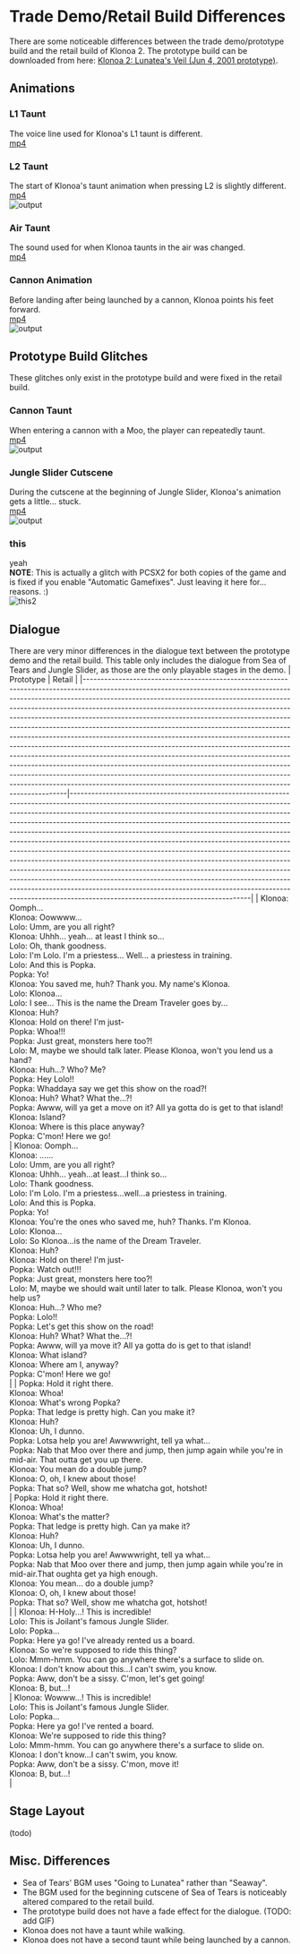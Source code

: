 # Trade Demo/Retail Build Differences
There are some noticeable differences between the trade demo/prototype build and the retail build of Klonoa 2. The prototype build can be downloaded from here: [Klonoa 2: Lunatea's Veil (Jun 4, 2001 prototype)](https://hiddenpalace.org/Klonoa_2:_Lunatea%27s_Veil_(Jun_4,_2001_prototype)).



## Animations
### L1 Taunt
The voice line used for Klonoa's L1 taunt is different.<br>
[mp4](https://user-images.githubusercontent.com/1747088/109417704-9a337780-7979-11eb-8cd7-597c4d9591eb.mp4)

### L2 Taunt
The start of Klonoa's taunt animation when pressing L2 is slightly different.<br>
[mp4](https://user-images.githubusercontent.com/1747088/109417453-9c490680-7978-11eb-9542-b478734c0af6.mp4)<br>
![output](https://user-images.githubusercontent.com/1747088/109417423-7e7ba180-7978-11eb-8a0d-0e2742322d98.gif)

### Air Taunt
The sound used for when Klonoa taunts in the air was changed.<br>
[mp4](https://user-images.githubusercontent.com/1747088/109417988-d4e9df80-797a-11eb-946a-2db0c31bf541.mp4)

### Cannon Animation
Before landing after being launched by a cannon, Klonoa points his feet forward.<br>
[mp4](https://user-images.githubusercontent.com/1747088/109419044-542de200-7980-11eb-810b-8ed153a01c75.mp4)<br>
![output](https://user-images.githubusercontent.com/1747088/109419050-5a23c300-7980-11eb-854a-d4701c9ae899.gif)



## Prototype Build Glitches
These glitches only exist in the prototype build and were fixed in the retail build.

### Cannon Taunt
When entering a cannon with a Moo, the player can repeatedly taunt.<br>
[mp4](https://user-images.githubusercontent.com/1747088/109418385-f946bb80-797c-11eb-8f65-f2f9f5cc3215.mp4)<br>
![output](https://user-images.githubusercontent.com/1747088/109418410-1a0f1100-797d-11eb-9905-da1b01934681.gif)


### Jungle Slider Cutscene
During the cutscene at the beginning of Jungle Slider, Klonoa's animation gets a little... stuck.<br>
[mp4](https://user-images.githubusercontent.com/1747088/109418778-e8974500-797e-11eb-8858-7f69197cf477.mp4)<br>
![output](https://user-images.githubusercontent.com/1747088/109418791-f5b43400-797e-11eb-8c0d-f0cba81170da.gif)


### this
yeah<br>
**NOTE**: This is actually a glitch with PCSX2 for both copies of the game and is fixed if you enable "Automatic Gamefixes". Just leaving it here for... reasons. :)<br>
![this2](https://user-images.githubusercontent.com/1747088/109418600-1c259f80-797e-11eb-8f93-c1802af134d9.png)



## Dialogue
There are very minor differences in the dialogue text between the prototype demo and the retail build. This table only includes the dialogue from Sea of Tears and Jungle Slider, as those are the only playable stages in the demo.
| Prototype                                                                                                                                                                                                                                                                                                                                                                                                                                                                                                                                                                                                                                                                                                                                                                                                                                                                                                                                                              | Retail                                                                                                                                                                                                                                                                                                                                                                                                                                                                                                                                                                                                                                                                                                                                                                                                                                                                                                                                     |
|-------------------------------------------------------------------------------------------------------------------------------------------------------------------------------------------------------------------------------------------------------------------------------------------------------------------------------------------------------------------------------------------------------------------------------------------------------------------------------------------------------------------------------------------------------------------------------------------------------------------------------------------------------------------------------------------------------------------------------------------------------------------------------------------------------------------------------------------------------------------------------------------------------------------------------------------------------------------|--------------------------------------------------------------------------------------------------------------------------------------------------------------------------------------------------------------------------------------------------------------------------------------------------------------------------------------------------------------------------------------------------------------------------------------------------------------------------------------------------------------------------------------------------------------------------------------------------------------------------------------------------------------------------------------------------------------------------------------------------------------------------------------------------------------------------------------------------------------------------------------------------------------------------------------------|
| Klonoa: Oomph...<br> Klonoa: Oowwww...<br> Lolo: Umm, are you all right?<br> Klonoa: Uhhh... yeah... at least I think so...<br> Lolo: Oh, thank goodness.<br> Lolo: I'm Lolo. I'm a priestess... Well... a priestess in training.<br> Lolo: And this is Popka.<br> Popka: Yo!<br> Klonoa: You saved me, huh? Thank you. My name's Klonoa.<br> Lolo: Klonoa...<br> Lolo: I see... This is the name the Dream Traveler goes by...<br> Klonoa: Huh?<br> Klonoa: Hold on there! I'm just-<br> Popka: Whoa!!!<br> Popka: Just great, monsters here too?!<br> Lolo: M, maybe we should talk later. Please Klonoa, won't you lend us a hand?<br> Klonoa: Huh...? Who? Me?<br> Popka: Hey Lolo!!<br> Popka: Whaddaya say we get this show on the road?!<br> Klonoa: Huh? What? What the...?!<br> Popka: Awww, will ya get a move on it? All ya gotta do is get to that island!<br> Klonoa: Island?<br> Klonoa: Where is this place anyway?<br> Popka: C'mon! Here we go!<br> | Klonoa: Oomph...<br> Klonoa: ......<br> Lolo: Umm, are you all right?<br> Klonoa: Uhhh... yeah...at least...I think so...<br> Lolo: Thank goodness.<br> Lolo: I'm Lolo. I'm a priestess...well...a priestess in training.<br> Lolo: And this is Popka.<br> Popka: Yo!<br> Klonoa: You're the ones who saved me, huh? Thanks. I'm Klonoa.<br> Lolo: Klonoa...<br> Lolo: So Klonoa...is the name of the Dream Traveler.<br> Klonoa: Huh?<br> Klonoa: Hold on there! I'm just-<br> Popka: Watch out!!!<br> Popka: Just great, monsters here too?!<br> Lolo: M, maybe we should wait until later to talk. Please Klonoa, won't you help us?<br> Klonoa: Huh...? Who me?<br> Popka: Lolo!!<br> Popka: Let's get this show on the road!<br> Klonoa: Huh? What? What the...?!<br> Popka: Awww, will ya move it? All ya gotta do is get to that island!<br> Klonoa: What island?<br> Klonoa: Where am I, anyway?<br> Popka: C'mon! Here we go!<br> |
| Popka: Hold it right there.<br> Klonoa: Whoa!<br> Klonoa: What's wrong Popka?<br> Popka: That ledge is pretty high. Can you make it?<br> Klonoa: Huh?<br> Klonoa: Uh, I dunno.<br> Popka: Lotsa help you are! Awwwwright, tell ya what...<br> Popka: Nab that Moo over there and jump, then jump again while you're in mid-air. That outta get you up there.<br> Klonoa: You mean do a double jump?<br> Klonoa: O, oh, I knew about those!<br> Popka: That so? Well, show me whatcha got, hotshot!<br>                                                                                                                                                                                                                                                                                                                                                                                                                                                            | Popka: Hold it right there.<br> Klonoa: Whoa!<br> Klonoa: What's the matter?<br> Popka: That ledge is pretty high. Can ya make it?<br> Klonoa: Huh?<br> Klonoa: Uh, I dunno.<br> Popka: Lotsa help you are! Awwwwright, tell ya what...<br> Popka: Nab that Moo over there and jump, then jump again while you're in mid-air.That oughta get ya high enough.<br> Klonoa: You mean... do a double jump?<br> Klonoa: O, oh, I knew about those!<br> Popka: That so? Well, show me whatcha got, hotshot!<br>                                                                                                                                                                                                                                                                                                                                                                                                                                  |
| Klonoa: H-Holy...! This is incredible!<br> Lolo: This is Joilant's famous Jungle Slider.<br> Lolo: Popka...<br> Popka: Here ya go! I've already rented us a board.<br> Klonoa: So we're supposed to ride this thing?<br> Lolo: Mmm-hmm. You can go anywhere there's a surface to slide on.<br> Klonoa: I don't know about this...I can't swim, you know.<br> Popka: Aww, don't be a sissy. C'mon, let's get going!<br> Klonoa: B, but...!<br>                                                                                                                                                                                                                                                                                                                                                                                                                                                                                                                     | Klonoa: Wowww...! This is incredible!<br> Lolo: This is Joilant's famous Jungle Slider.<br> Lolo: Popka...<br> Popka: Here ya go! I've rented a board.<br> Klonoa: We're supposed to ride this thing?<br> Lolo: Mmm-hmm. You can go anywhere there's a surface to slide on.<br> Klonoa: I don't know...I can't swim, you know.<br> Popka: Aww, don't be a sissy. C'mon, move it!<br> Klonoa: B, but...!<br>                                                                                                                                                                                                                                                                                                                                                                                                                                                                                                                                |

## Stage Layout
(todo)
  
## Misc. Differences
* Sea of Tears' BGM uses "Going to Lunatea" rather than "Seaway".
* The BGM used for the beginning cutscene of Sea of Tears is noticeably altered compared to the retail build.
* The prototype build does not have a fade effect for the dialogue. (TODO: add GIF)
* Klonoa does not have a taunt while walking.
* Klonoa does not have a second taunt while being launched by a cannon.
